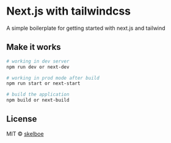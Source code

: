# Next.js with tailwindcss

A simple boilerplate for getting started with next.js and tailwind

## Make it works

```sh
# working in dev server
npm run dev or next-dev

# working in prod mode after build
npm run start or next-start

# build the application
npm build or next-build
```

## License

MIT © [skelboe](https://github.com/skelboe)
